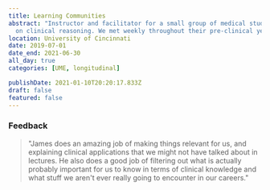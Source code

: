 ```yaml
---
title: Learning Communities
abstract: "Instructor and facilitator for a small group of medical students focused
  on clinical reasoning. We met weekly throughout their pre-clinical years to discuss diagnosis, workup, and management."
location: University of Cincinnati
date: 2019-07-01
date_end: 2021-06-30
all_day: true
categories: [UME, longitudinal]

publishDate: 2021-01-10T20:20:17.833Z
draft: false
featured: false
---
```

### Feedback
<!--StartFragment-->

> "James does an amazing job of making things relevant for us, and explaining clinical applications that we might not have talked about in lectures. He also does a good job of filtering out what is actually probably important for us to know in terms of clinical knowledge and what stuff we aren't ever really going to encounter in our careers."

<!--EndFragment-->
